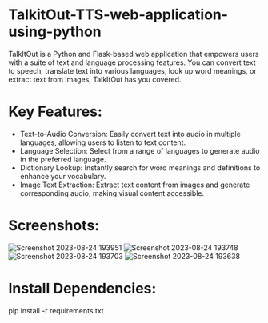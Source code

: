 # TalkitOut-TTS-web-application-using-python

TalkItOut is a Python and Flask-based web application that empowers users with a suite of text and language processing features. You can convert text to speech, translate text into various languages, look up word meanings, or extract text from images, TalkItOut has you covered.

# Key Features:

- Text-to-Audio Conversion: Easily convert text into audio in multiple languages, allowing users to listen to text content.
- Language Selection: Select from a range of languages to generate audio in the preferred language.
- Dictionary Lookup: Instantly search for word meanings and definitions to enhance your vocabulary.
- Image Text Extraction: Extract text content from images and generate corresponding audio, making visual content accessible.

# Screenshots:

![Screenshot 2023-08-24 193951](https://github.com/ahsplore/TalkitOut-TTS-web-application-python/assets/142819550/0838e84a-6e9e-40bd-a314-350287d1f1a1)
![Screenshot 2023-08-24 193748](https://github.com/ahsplore/TalkitOut-TTS-web-application-python/assets/142819550/954dc02d-6ad9-42a2-ad1a-89eba775c830)
![Screenshot 2023-08-24 193703](https://github.com/ahsplore/TalkitOut-TTS-web-application-python/assets/142819550/7b5a23c5-0926-4498-8834-01cfd2fe10f7)
![Screenshot 2023-08-24 193638](https://github.com/ahsplore/TalkitOut-TTS-web-application-python/assets/142819550/8573e38b-906b-49e3-8ba3-50b2ff891547)

# Install Dependencies:
pip install -r requirements.txt
